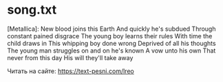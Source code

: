 # song.txt
[Metallica]:
New blood joins this Earth
And quickly he's subdued
Through constant pained disgrace
The young boy learns their rules
With time the child draws in
This whipping boy done wrong
Deprived of all his thoughts
The young man struggles on and on he's known
A vow unto his own
That never from this day
His will they'll take away

Читать на сайте: https://text-pesni.com/lreo
